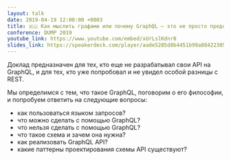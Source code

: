 ```yaml
---
layout: talk
date: 2019-04-19 12:00:00 +0003
title: 🇷🇺 Как мыслить графами или почему GraphQL — это не просто представление структуры БД
conference: DUMP 2019
youtube_link: https://www.youtube.com/embed/xUrLslKdnr8
slides_link: https://speakerdeck.com/player/aade5285d8b4451b99a884223055f279
---
```


Доклад предназначен для тех, кто еще не разрабатывал свои API на GraphQL, и для тех, кто уже попробовал и не увидел особой разницы с REST.

Мы определимся с тем, что такое GraphQL, поговорим о его философии, и попробуем ответить на следующие вопросы:
- как пользоваться языком запросов?
- что можно сделать с помощью GraphQL?
- что нельзя сделать с помощью GraphQL?
- что такое схема и зачем она нужна?
- как реализовать GraphQL API?
- какие паттерны проектирования схемы API существуют?
